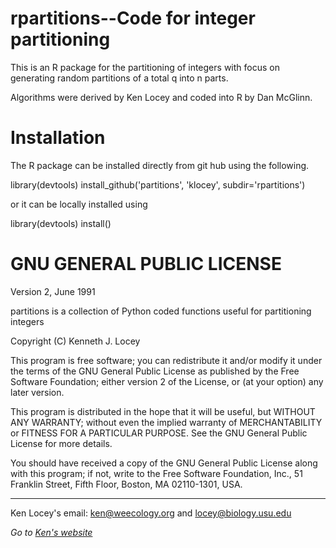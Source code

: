rpartitions--Code for integer partitioning
=========================================

This is an R package for the partitioning of integers with focus on generating random partitions of a total q into n parts.

Algorithms were derived by Ken Locey and coded into R by Dan McGlinn.

Installation
============
The R package can be installed directly from git hub using the following.

library(devtools)
install_github('partitions', 'klocey', subdir='rpartitions')

or it can be locally installed using

library(devtools)
install()

GNU GENERAL PUBLIC LICENSE
==========================
Version 2, June 1991

partitions is a collection of Python coded functions useful for
partitioning integers

Copyright (C) Kenneth J. Locey

This program is free software; you can redistribute it and/or
modify it under the terms of the GNU General Public License
as published by the Free Software Foundation; either version 2
of the License, or (at your option) any later version.

This program is distributed in the hope that it will be useful,
but WITHOUT ANY WARRANTY; without even the implied warranty of
MERCHANTABILITY or FITNESS FOR A PARTICULAR PURPOSE.  See the
GNU General Public License for more details.

You should have received a copy of the GNU General Public License
along with this program; if not, write to the Free Software
Foundation, Inc., 51 Franklin Street, Fifth Floor, Boston, MA  02110-1301, USA.

-------------------
Ken Locey's email: ken@weecology.org and locey@biology.usu.edu

*Go to [Ken's website](http://kenlocey.weecology.org)*
